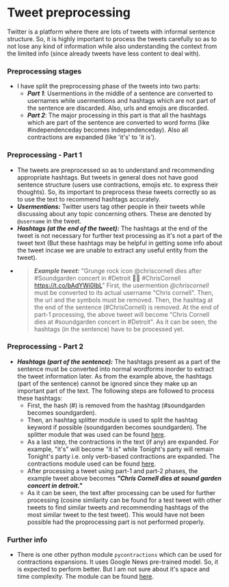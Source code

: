 # Tweet preprocessing

Twitter is a platform where there are lots of tweets with informal sentence structure. So, it is highly important to process the tweets carefully so as to not lose any kind of information while also understanding the context from the limited info (since already tweets have less content to deal with).

### Preprocessing stages
* I have split the preprocessing phase of the tweets into two parts:
  * ***Part 1***: Usermentions in the middle of a sentence are converted to usernames while usermentions and hashtags which are not part of the sentence are discarded. Also, urls and emojis are discarded.  
  * ***Part 2***: The major processing in this part is that all the hashtags which are part of the sentence are converted to word forms (like #independenceday becomes independence<space>day). Also all contractions are expanded (like 'it's' to 'it is'). 

### Preprocessing - Part 1
* The tweets are preprocessed so as to understand and recommending appropriate hashtags. But tweets in general does not have good sentence structure (users use contractions, emojis etc. to express their thoughts). So, its important to preprocess these tweets correctly so as to use the text to recommend hashtags accurately.
* ***Usermentions:*** Twitter users tag other people in their tweets while discussing about any topic concerning others. These are denoted by ```@username``` in the tweet. 
* ***Hashtags (at the end of the tweet):*** The hashtags at the end of the tweet is not necessary for further text processing as it's not a part of the tweet text (But these hashtags may be helpful in getting some info about the tweet incase we are unable to extract any useful entity from the tweet).
* >***Example tweet:*** "Grunge rock icon @chriscornell dies after #Soundgarden concert in #Detroit 🎵🎸 #ChrisCornell https://t.co/bAdYWi0IbL"
First, the usermention *@chriscornell* must be converted to its actual username "Chris cornell". Then, the url and the symbols must be removed. Then, the hashtag at the end of the sentence (#ChrisCornell) is removed. At the end of part-1 processing, the above tweet will become "Chris Cornell dies at #soundgarden concert in #Detroit". As it can be seen, the hashtags (in the sentence) have to be processed yet.

### Preprocessing - Part 2
* ***Hashtags (part of the sentence):*** The hashtags present as a part of the sentence must be converted into normal wordforms inorder to extract the tweet information later. As from the example above, the hashtags (part of the sentence) cannot be ignored since they make up an important part of the text. The following steps are followed to process these hashtags:
  *  First, the hash (#) is removed from the hashtag (#soundgarden becomes soundgarden).
  * Then, an hashtag splitter module is used to split the hashtag keyword if possible (soundgarden becomes sound<space>garden). The splitter module that was used can be found [here](https://github.com/jchook/wordseg). 
  * As a last step, the contractions in the text (if any) are expanded. For example, "it's" will become "it is" while Tonight's party will remain Tonight's party i.e. only verb-based contractions are expanded. The contractions module used can be found [here](https://github.com/kootenpv/contractions).
  * After processing a tweet using part-1 and part-2 phases, the example tweet above becomes ***"Chris Cornell dies at sound garden concert in detroit."***
  * As it can be seen, the text after processing can be used for further processing (cosine similarity can be found for a test tweet with other tweets to find similar tweets and recommending hashtags of the most similar tweet to the test tweet). This would have not been possible had the proprocessing part is not performed properly.
### Further info
* There is one other python module ```pycontractions``` which can be used for contractions expansions. It uses Google News pre-trained model. So, it is expected to perform better. But I am not sure about it's space and time complexity. The module can be found [here](https://github.com/ian-beaver/pycontractions).